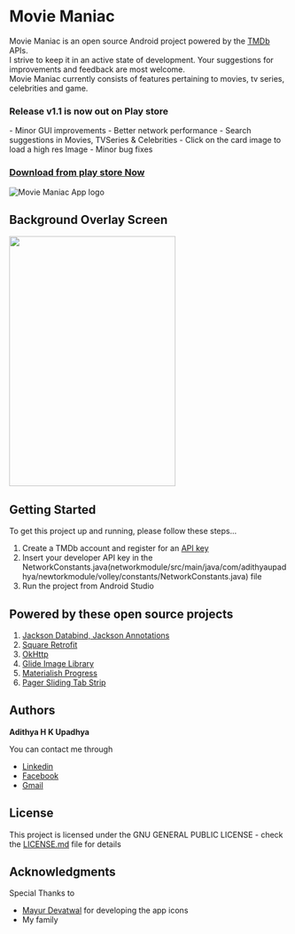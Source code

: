 # Movie Maniac

Movie Maniac is an open source Android project powered by the [TMDb](https://www.themoviedb.org/) APIs.<br/>
I strive to keep it in an active state of development. Your suggestions for improvements and feedback are most welcome.<br/>
Movie Maniac currently consists of features pertaining to movies, tv series, celebrities and game.<br/>

<h3>Release v1.1 is now out on Play store</h3>
- Minor GUI improvements
- Better network performance
- Search suggestions in Movies, TVSeries & Celebrities
- Click on the card image to load a high res Image
- Minor bug fixes

<a href="https://play.google.com/store/apps/details?id=com.adithyaupadhya.moviemaniac&hl=en"><h3>Download from play store Now</h3></a>

![Movie Maniac App logo](app/src/main/res/mipmap-xxxhdpi/ic_launcher.png)

## Background Overlay Screen
<img src="app/src/main/res/drawable/app_background.jpg" align="middle" width="300" height="450"/>


## Getting Started

To get this project up and running, please follow these steps...

1. Create a TMDb account and register for an [API key](https://www.themoviedb.org/documentation/api)
2. Insert your developer API key in the NetworkConstants.java(networkmodule/src/main/java/com/adithyaupadhya/newtorkmodule/volley/constants/NetworkConstants.java) file
3. Run the project from Android Studio

## Powered by these open source projects

1. [Jackson Databind, Jackson Annotations](https://github.com/FasterXML)
2. [Square Retrofit](https://github.com/square/retrofit)
3. [OkHttp](https://github.com/square/okhttp)
4. [Glide Image Library](https://github.com/bumptech/glide)
5. [Materialish Progress](https://github.com/pnikosis/materialish-progress)
6. [Pager Sliding Tab Strip](https://github.com/astuetz/PagerSlidingTabStrip)

## Authors

**Adithya H K Upadhya** 

You can contact me through
* [Linkedin](https://in.linkedin.com/in/adithya-upadhya-2021b582)
* [Facebook](https://www.facebook.com/hkuadithya)
* [Gmail](mailto:developer.moviemaniac@gmail.com)

## License

This project is licensed under the  GNU GENERAL PUBLIC LICENSE - check the [LICENSE.md](LICENSE.md) file for details

## Acknowledgments

Special Thanks to
* [Mayur Devatwal](https://www.behance.net/mayurdevatwal) for developing the app icons
* My family
